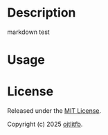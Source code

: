 # Description

markdown test

# Usage

# License

Released under the [MIT License](https://ojtlitfb.github.io/comapp/LICENSE.txt).

Copyright (c) 2025 [ojtlitfb](https://github.com/ojtlitfb).
